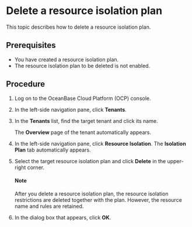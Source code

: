 # Delete a resource isolation plan

This topic describes how to delete a resource isolation plan.

## Prerequisites

* You have created a resource isolation plan.
* The resource isolation plan to be deleted is not enabled.

## Procedure

1. Log on to the OceanBase Cloud Platform (OCP) console.

2. In the left-side navigation pane, click **Tenants**.

3. In the **Tenants** list, find the target tenant and click its name.

   The **Overview** page of the tenant automatically appears.

4. In the left-side navigation pane, click **Resource Isolation**. The **Isolation Plan** tab automatically appears.

5. Select the target resource isolation plan and click **Delete** in the upper-right corner.

    <main id="notice" type='explain'>
    <h4>Note</h4>
    <p>After you delete a resource isolation plan, the resource isolation restrictions are deleted together with the plan. However, the resource name and rules are retained. </p>
    </main>

6. In the dialog box that appears, click **OK**.
